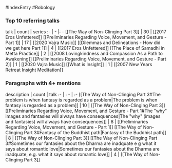 #IndexEntry #Robology

### Top 10 referring talks
talk | count | series
:- | - |: -
[[The Way of Non-Clinging Part 3]] | 30 | [[2017 Eros Unfettered]]
[[Preliminaries Regarding Voice, Movement, and Gesture - Part 1]] | 17 | [[2020 Vajra Music]]
[[Dilemmas and Delineations - How did we get here Part 1]] | 4 | [[2017 Eros Unfettered]]
[[The Place of Samadhi in Metta Practice]] | 2 | [[2008 Lovingkindness and Compassion As a Path to Awakening]]
[[Preliminaries Regarding Voice, Movement, and Gesture - Part 2]] | 1 | [[2020 Vajra Music]]
[[What is Insight]] | 1 | [[2007 New Years Retreat Insight Meditation]]

### Paragraphs with 4+ mentions
description | count | talk
:- | : - | :-
[[The Way of Non-Clinging Part 3#The problem is when fantasy is regarded as a problem\|The problem is when fantasy is regarded as a problem]] | 10 | [[The Way of Non-Clinging Part 3]]
[[Preliminaries Regarding Voice, Movement, and Gesture - Part 1#The "why" images and fantasies will always have consequences\|The "why" (images and fantasies) will always have consequences]] | 8 | [[Preliminaries Regarding Voice, Movement, and Gesture - Part 1]]
[[The Way of Non-Clinging Part 3#Fantasy of the Buddhist path\|Fantasy of the Buddhist path]] | 8 | [[The Way of Non-Clinging Part 3]]
[[The Way of Non-Clinging Part 3#Sometimes our fantasies about the Dharma are inadquate e g what it says about romantic love\|Sometimes our fantasies about the Dharma are inadquate, e.g. what it says about romantic love]] | 4 | [[The Way of Non-Clinging Part 3]]

